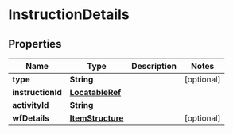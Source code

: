 

# InstructionDetails

## Properties

Name | Type | Description | Notes
------------ | ------------- | ------------- | -------------
**type** | **String** |  |  [optional]
**instructionId** | [**LocatableRef**](LocatableRef.md) |  | 
**activityId** | **String** |  | 
**wfDetails** | [**ItemStructure**](ItemStructure.md) |  |  [optional]




